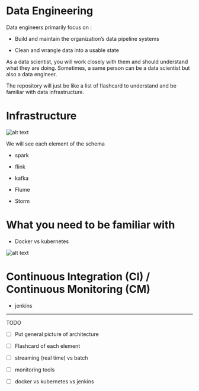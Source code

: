 # Data Engineering

Data engineers primarily focus on :

- Build and maintain the organization’s data pipeline systems

- Clean and wrangle data into a usable state

As a data scientist, you will work closely with them and should understand what they are doing.
Sometimes, a same person can be a data scientist but also a data engineer.

The repository will just be like a list of flashcard to understand and be familiar with data infrastructure.

# Infrastructure

![alt text](https://github.com/laurazh/interesting_stuff/blob/master/Data%20Engineering/Image/archi_example.png)

We will see each element of the schema

- spark

- flink

- kafka

- Flume

- Storm

# What you need to be familiar with

- Docker vs kubernetes  


![alt text](https://github.com/laurazh/interesting_stuff/blob/master/Data%20Engineering/Image/container_vs_vm.png)

# Continuous Integration (CI) / Continuous Monitoring (CM)

- jenkins

------------------------------------------------
TODO

- [ ] Put general picture of architecture
- [ ] Flashcard of each element
- [ ] streaming (real time) vs batch 
- [ ] monitoring tools
- [ ] docker vs kubernetes vs jenkins





